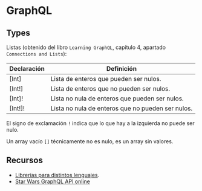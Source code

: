 # GraphQL

## Types

Listas (obtenido del libro `Learning GraphQL`, capítulo 4, apartado `Connections and Lists`):

Declaración | Definición
------------|---------------------------------------------------
[Int]       | Lista de enteros que pueden ser nulos.
[Int!]      | Lista de enteros que no pueden ser nulos.
[Int]!      | Lista no nula de enteros que pueden ser nulos.
[Int!]!     | Lista no nula de enteros que no pueden ser nulos.

El signo de exclamación `!` indica que lo que hay a la izquierda no puede ser nulo.

Un array vacío `[]` técnicamente no es nulo, es un array sin valores.

## Recursos

- [Librerías para distintos lenguajes](https://graphql.org/code/).
- [Star Wars GraphQL API online](https://github.com/graphql/swapi-graphql/)
